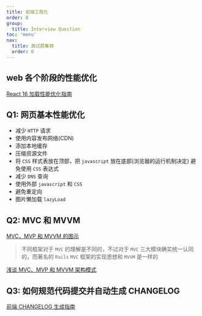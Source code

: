 ```yaml
---
title: 前端工程化
order: 8
group:
  title: Interview Question
toc: 'menu'
nav:
  title: 面试题集锦
  order: 0
---
```


## web 各个阶段的性能优化

[React 16 加载性能优化指南](https://mp.weixin.qq.com/s/XSvhOF_N0VbuOKStwi0IYw)

## Q1: 网页基本性能优化

- 减少 `HTTP` 请求
- 使用内容发布网络(CDN)
- 添加本地缓存
- 压缩资源文件
- 将 `CSS` 样式表放在顶部，把 `javascript` 放在底部(浏览器的运行机制决定) 避免使用 `CSS` 表达式
- 减少 `DNS` 查询
- 使用外部 `javascript` 和 `CSS`
- 避免重定向
- 图片懒加载 `lazyLoad`

## Q2: MVC 和 MVVM

[MVC，MVP 和 MVVM 的图示](http://www.ruanyifeng.com/blog/2015/02/mvcmvp_mvvm.html)

> 不同框架对于 `MVC` 的理解是不同的，不过对于 `MVC` 三大模块确实统一认同的，而著名的 `Rails` `MVC` 框架的实现思想和 `MVVM` 是一样的

[浅谈 MVC、MVP 和 MVVM 架构模式](https://draveness.me/mvx/)

## Q3: 如何规范代码提交并自动生成 CHANGELOG

[前端 CHANGELOG 生成指南](https://godbasin.github.io/2019/11/10/change-log/)

